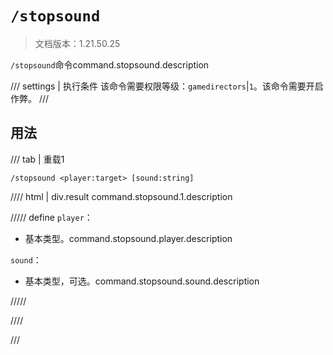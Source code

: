 # `/stopsound`

> 文档版本：1.21.50.25

`/stopsound`命令command.stopsound.description

/// settings | 执行条件
该命令需要权限等级：`gamedirectors`|`1`。该命令需要开启作弊。
///

## 用法

/// tab | 重载1
```mcfunction
/stopsound <player:target> [sound:string]
```

//// html | div.result
command.stopsound.1.description

///// define
`player`：<!-- md:samp target -->

- 基本类型。command.stopsound.player.description

`sound`：<!-- md:samp string -->

- 基本类型，可选。command.stopsound.sound.description


/////

////

///
